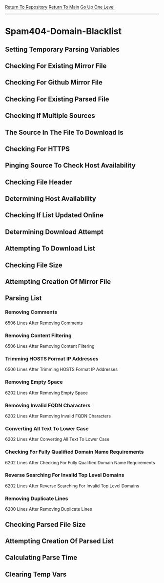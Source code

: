 [Return To Repository](https://github.com/deathbybandaid/piholeparser/)
[Return To Main](https://github.com/deathbybandaid/piholeparser/blob/master/RecentRunLogs/Mainlog.md)
[Go Up One Level](https://github.com/deathbybandaid/piholeparser/blob/master/RecentRunLogs/TopLevelScripts/30-Processing-Blacklists.md)
____________________________________
# Spam404-Domain-Blacklist
## Setting Temporary Parsing Variables
## Checking For Existing Mirror File
## Checking For Github Mirror File
## Checking For Existing Parsed File
## Checking If Multiple Sources
## The Source In The File To Download Is
## Checking For HTTPS
## Pinging Source To Check Host Availability
## Checking File Header
## Determining Host Availability
## Checking If List Updated Online
## Determining Download Attempt
## Attempting To Download List
## Checking File Size
## Attempting Creation Of Mirror File
## Parsing List
### Removing Comments
6506 Lines After Removing Comments
### Removing Content Filtering
6506 Lines After Removing Content Filtering
### Trimming HOSTS Format IP Addresses
6506 Lines After Trimming HOSTS Format IP Addresses
### Removing Empty Space
6202 Lines After Removing Empty Space
### Removing Invalid FQDN Characters
6202 Lines After Removing Invalid FQDN Characters
### Converting All Text To Lower Case
6202 Lines After Converting All Text To Lower Case
### Checking For Fully Qualified Domain Name Requirements
6202 Lines After Checking For Fully Qualified Domain Name Requirements
### Reverse Searching For Invalid Top Level Domains
6202 Lines After Reverse Searching For Invalid Top Level Domains
### Removing Duplicate Lines
6200 Lines After Removing Duplicate Lines
## Checking Parsed File Size
## Attempting Creation Of Parsed List
## Calculating Parse Time
## Clearing Temp Vars
